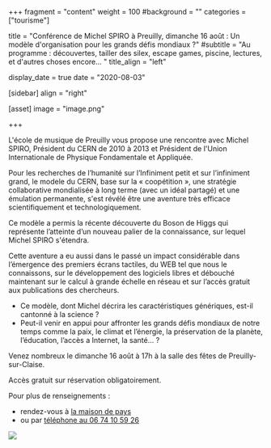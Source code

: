 +++
fragment = "content"
weight = 100
#background = ""
categories = ["tourisme"]

title = "Conférence de Michel SPIRO à Preuilly, dimanche 16 août : Un modèle d'organisation pour les grands défis mondiaux ?"
#subtitle = "Au programme : découvertes, tailler des silex, escape games, piscine, lectures, et d'autres choses encore... "
title_align = "left"

display_date = true
date = "2020-08-03"
    
[sidebar]
  align = "right"

[asset]
  image = "image.png"
  
+++

L'école de musique de Preuilly vous propose une rencontre avec Michel SPIRO, Président du CERN de 2010 à 2013 et Président de l'Union Internationale de Physique Fondamentale et 
Appliquée. 

Pour les recherches de l’humanité sur l’Infiniment petit et sur l’infiniment grand, le modele du CERN, base sur la 
« coopétition », une stratégie collaborative mondialisée à long terme (avec un idéal partagé) et une émulation permanente, 
s'est révélé être une aventure très efficace scientifiquement et technologiquement. 

Ce modèle a permis la récente découverte du Boson de Higgs qui représente l’atteinte d’un nouveau palier de la 
connaissance, sur lequel Michel SPIRO s'étendra.

Cette aventure a eu aussi dans le passé un impact considérable dans l’émergence des premiers écrans tactiles, du WEB 
tel que nous le connaissons, sur le développement des logiciels libres et débouché maintenant sur le calcul à grande 
échelle en réseau et sur l’accès gratuit aux publications des chercheurs. 

* Ce modèle, dont Michel décrira les caractéristiques génériques, est-il cantonné à la science ? 
* Peut-il venir en appui pour affronter les grands défis mondiaux de notre temps comme la paix, le climat et l’énergie, 
la préservation de la planète, l’éducation, l’accès a Internet, la santé... ?

Venez nombreux le dimanche 16 août à 17h à la salle des fêtes de Preuilly-sur-Claise.

Accès gratuit sur réservation obligatoirement. 

Pour plus de renseignements :

* rendez-vous à [la maison de pays](https://g.page/maisonpays?gm) 
* ou par <a href="tel://06 74 10 59 26">téléphone au 06 74 10 59 26</a>

![](flyer.jpg)
